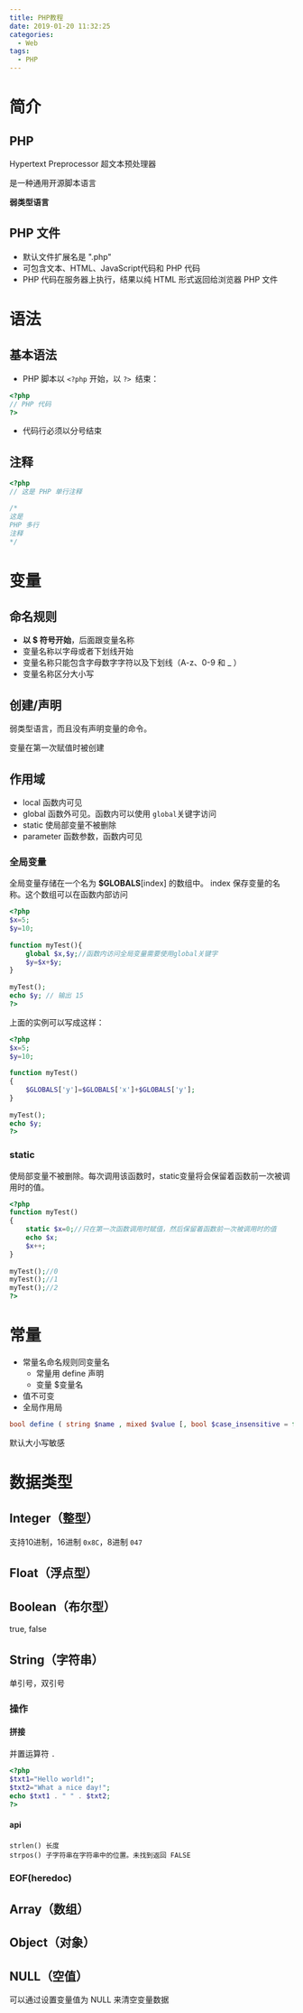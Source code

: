```yaml
---
title: PHP教程
date: 2019-01-20 11:32:25
categories:
  - Web
tags:
  - PHP
---
```


# 简介

## PHP

Hypertext Preprocessor 超文本预处理器

是一种通用开源脚本语言

**弱类型语言**

## PHP 文件

- 默认文件扩展名是 ".php"
- 可包含文本、HTML、JavaScript代码和 PHP 代码
- PHP 代码在服务器上执行，结果以纯 HTML 形式返回给浏览器
PHP 文件

# 语法

## 基本语法

- PHP 脚本以 `<?php` 开始，以 `?> `结束：

```php
<?php
// PHP 代码
?>
```

- 代码行必须以分号结束

## 注释

```php
<?php
// 这是 PHP 单行注释

/*
这是 
PHP 多行
注释
*/
```

# 变量

## 命名规则

- **以 $ 符号开始**，后面跟变量名称
- 变量名称以字母或者下划线开始
- 变量名称只能包含字母数字字符以及下划线（A-z、0-9 和 _ ）
- 变量名称区分大小写

## 创建/声明

弱类型语言，而且没有声明变量的命令。

变量在第一次赋值时被创建

## 作用域

- local 函数内可见
- global 函数外可见。函数内可以使用 `global`关键字访问
- static 使局部变量不被删除
- parameter 函数参数，函数内可见

### 全局变量

全局变量存储在一个名为 **$GLOBALS**[index] 的数组中。 index 保存变量的名称。这个数组可以在函数内部访问

```php
<?php
$x=5;
$y=10;
 
function myTest(){
    global $x,$y;//函数内访问全局变量需要使用global关键字
    $y=$x+$y;
}
 
myTest();
echo $y; // 输出 15
?>
```

上面的实例可以写成这样：

```php
<?php
$x=5;
$y=10;
 
function myTest()
{
    $GLOBALS['y']=$GLOBALS['x']+$GLOBALS['y'];
} 
 
myTest();
echo $y;
?>
```

### static

使局部变量不被删除。每次调用该函数时，static变量将会保留着函数前一次被调用时的值。

```php
<?php
function myTest()
{
    static $x=0;//只在第一次函数调用时赋值，然后保留着函数前一次被调用时的值
    echo $x;
    $x++;
}
 
myTest();//0
myTest();//1
myTest();//2
?>
```

# 常量

- 常量名命名规则同变量名
	- 常量用 define 声明
	- 变量 $变量名	 
- 值不可变
- 全局作用局

```php
bool define ( string $name , mixed $value [, bool $case_insensitive = false ] )
```
默认大小写敏感


# 数据类型

## Integer（整型）

支持10进制，16进制 `0x8C`，8进制 `047`

## Float（浮点型）

## Boolean（布尔型） 

true, false

## String（字符串）

单引号，双引号

### 操作

#### 拼接

并置运算符 `.`

```php
<?php 
$txt1="Hello world!"; 
$txt2="What a nice day!"; 
echo $txt1 . " " . $txt2; 
?>
```

#### api

	strlen() 长度
	strpos() 子字符串在字符串中的位置。未找到返回 FALSE

### EOF(heredoc)

## Array（数组）

## Object（对象）

## NULL（空值） 

可以通过设置变量值为 NULL 来清空变量数据







